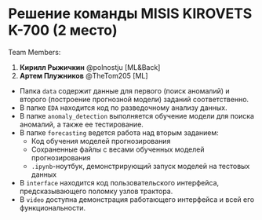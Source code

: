 # Решение команды MISIS KIROVETS K-700 (2 место)

Team Members:
1) **Кирилл Рыжичкин** @polnostju [ML&Back]
2) **Артем Плужников** @TheTom205 [ML]

- Папка `data` содержит данные для первого (поиск аномалий) и второго (построение прогнозной модели) заданий соответственно.
- В папке `EDA` находится код по разведочному анализу данных.
- В папке `anomaly_detection` выполняется обучение модели для поиска аномалий, а также ее тестирование.
- В папке `forecasting` ведется работа над вторым заданием:
    - Код обучения моделей прогнозирования
    - Сохраненные файлы с весами обученных моделей прогнозирования
    - `.ipynb`-ноутбук, демонстрирующий запуск моделей на тестовых данных
- В `interface` находится код пользовательского интерфейса, предсказывающего поломку узлов трактора.
- В `video` доступна демонстрация работающего интерфейса и всей его функциональности.